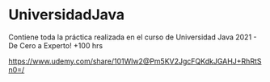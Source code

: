 # UniversidadJava
Contiene toda la práctica realizada en el curso de Universidad Java 2021 - De Cero a Experto! +100 hrs

https://www.udemy.com/share/101Wlw2@Pm5KV2JgcFQKdkJGAHJ+RhRtSn0=/

